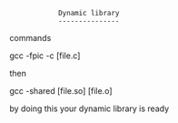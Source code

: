 				Dynamic library
				---------------

commands

gcc -fpic -c [file.c]

then

gcc -shared [file.so] [file.o]

by doing this your dynamic library is ready
